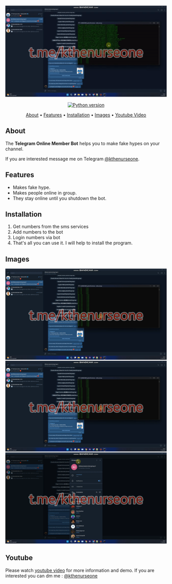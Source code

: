 <p align="center"><a href="https://youtu.be/ZSp-fWdEpMw" target="_blank"><img src="https://raw.githubusercontent.com/kthenurseone-dev/telegram_online_bot/main/video.gif"></a></p>

<p align="center">
    <a href="https://www.python.org/downloads/release/python-380/"><img src="https://img.shields.io/badge/python-3.8-blue.svg?style=plastic" alt="Python version"></a>
</p>

<p align="center">
  <a href="#about">About</a>
  •
  <a href="#features">Features</a>
  •
  <a href="#installation">Installation</a>
  •
  <a href="#images">Images</a>
  •
  <a href="#youtube">Youtube Video</a>
</p>

## About
The **Telegram Online Member Bot** helps you to make fake hypes on your channel.

If you are interested message me on Telegram [@kthenurseone](https://t.me/kthenurseone). 

## Features
- Makes fake hype.
- Makes people online in group.
- They stay online until you shutdown the bot.



## Installation
1) Get numbers from the sms services
2) Add numbers to the bot
3) Login numbers via bot
4) That's all you can use it.
I will help to install the program.


## Images
![telegram_online_bot](https://github.com/kthenurseone-dev/telegram_online_bot/blob/main/1.png?raw=true)
![telegram_online_bot](https://github.com/kthenurseone-dev/telegram_online_bot/blob/main/2.png?raw=true)
![telegram_online_bot](https://github.com/kthenurseone-dev/telegram_online_bot/blob/main/3.png?raw=true)



## Youtube
Please watch [youtube video](https://youtu.be/ZSp-fWdEpMw) for more information and demo. If you are interested you can dm me : [@kthenurseone](https://t.me/kthenurseone)
